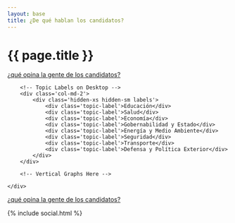 ```yaml
---
layout: base
title: ¿De qué hablan los candidatos?
---
```


<!-- Next Question -->
<div class='row'>
    <div class='col-sm-6'>
        <h1 class='thin orange'>{{ page.title }}</h1>
    </div>
    <div class='col-sm-6 tright'>
        <a class='next-question' href='{{ site.baseurl }}/pages/percepcion-ciudadana'>
            <span class='question'>¿qué opina la gente de los candidatos?</span> <i class='fa fa-arrow-right'></i>
        </a>
    </div>
</div>


<div class='row row-topics'>
    <div class='tabla-comparativa' id='charts'>

        <!-- Topic Labels on Desktop -->
        <div class='col-md-2'>
            <div class='hidden-xs hidden-sm labels'>
                <div class='topic-label'>Educación</div>
                <div class='topic-label'>Salud</div>
                <div class='topic-label'>Economía</div>
                <div class='topic-label'>Gobernabilidad y Estado</div>
                <div class='topic-label'>Energía y Medio Ambiente</div>
                <div class='topic-label'>Seguridad</div>
                <div class='topic-label'>Transporte</div>
                <div class='topic-label'>Defensa y Política Exterior</div>
            </div>
        </div>

        <!-- Vertical Graphs Here -->

    </div>
</div>

<div class='row'>
    <div class='col-sm-12 tright'>
        <a class='next-question' href='{{ site.baseurl }}/pages/percepcion-ciudadana'>
            <span class='question'>¿qué opina la gente de los candidatos?</span> <i class='fa fa-arrow-right'></i>
        </a>
    </div>
</div>

{% include social.html %}

<script src="{{ site.baseurl }}/js/datavis.min.js"></script>
<script>

    var data = [
        {
            name: 'franco parisi',
            url: '{{ site.baseurl }}/data/citisent_json/json_study_candidatometro_67.json',
            img: '{{ site.baseurl }}/img/fot_franco_parisi.jpg'
        },
        {
            name: 'Marcel Claude',
            url: '{{ site.baseurl }}/data/citisent_json/json_study_candidatometro_70.json',
            img: '{{ site.baseurl }}/img/fot_marcel_claude.jpg'
        },
        {
            name: 'Ricardo Israel',
            url: '{{ site.baseurl }}/data/citisent_json/json_study_candidatometro_72.json',
            img: '{{ site.baseurl }}/img/fot_ricardo_israel.jpg'
        },
        {
            name: 'Marco Enríquez-Ominami',
            url: '{{ site.baseurl }}/data/citisent_json/json_study_candidatometro_68.json',
            img: '{{ site.baseurl }}/img/fot_marco_enriquez-ominami.jpg'
        },
        {
            name: 'Roxana Miranda',
            url: '{{ site.baseurl }}/data/citisent_json/json_study_candidatometro_71.json',
            img: '{{ site.baseurl }}/img/fot_roxana_miranda.jpg'
        },
        {
            name: 'Michelle Bachelet',
            url: '{{ site.baseurl }}/data/citisent_json/json_study_candidatometro_65.json',
            img: '{{ site.baseurl }}/img/fot_michelle_bachelet.jpg'
        },
        {
            name: 'Evelyn Matthei',
            url: '{{ site.baseurl }}/data/citisent_json/json_study_candidatometro_66.json',
            img: '{{ site.baseurl }}/img/fot_evelyn_matthei.jpg'
        },
        {
            name: 'Alfredo Sfeir',
            url: '{{ site.baseurl }}/data/citisent_json/json_study_candidatometro_69.json',
            img: '{{ site.baseurl }}/img/fot_alfredo_sfeir.jpg'
        },
        {
            name: 'Tomás Jocelyn-Holt',
            url: '{{ site.baseurl }}/data/citisent_json/json_study_candidatometro_73.json',
            img: '{{ site.baseurl }}/img/fot_tomas_jocelyn-holt.jpg'
        },
        {
            name: 'Ciudadanía',
            url: '{{ site.baseurl }}/data/citisent_json/json_study_candidatometro_75.json',
            img: '{{ site.baseurl }}/img/fot_la_calle.jpg'
        }
    ];


    var mdset = Candidatometro.MultiDataset().data(data);

    var bubbleChart = new Candidatometro.BubbleChart()
        .mdataset(mdset);

    var colCandidato = d3.select('#charts').selectAll('div.col-md-1')
        .data(data)
        .enter()
        .append('div')
        .attr('class', 'col-md-1');

    var divAvatar = colCandidato.append('div')
        .attr('class', 'avatar');

    var divChart = colCandidato.append('div')
        .attr('class', 'graph');

    divAvatar.append('img')
        .attr('class', 'img-circle img-responsive')
        .attr('src', function(d) { return  d.img; });

    divAvatar.append('h6')
        .attr('class', 'bold uc')
        .text(function(d) { return d.name; });

    divChart.call(bubbleChart);

</script>